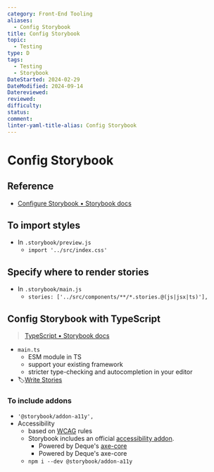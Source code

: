 ```yaml
---
category: Front-End Tooling
aliases:
  - Config Storybook
title: Config Storybook
topic:
  - Testing
type: D
tags:
  - Testing
  - Storybook
DateStarted: 2024-02-29
DateModified: 2024-09-14
Datereviewed: 
reviewed: 
difficulty: 
status: 
comment: 
linter-yaml-title-alias: Config Storybook
---
```


# Config Storybook

## Reference

- [Configure Storybook • Storybook docs](https://storybook.js.org/docs/configure)

## To import styles

- In `.storybook/preview.js`
  - `import '../src/index.css'`

## Specify where to render stories

- In `.storybook/main.js`
  - `stories: ['../src/components/**/*.stories.@(js|jsx|ts)'],`

## Config Storybook with TypeScript

> [TypeScript • Storybook docs](https://storybook.js.org/docs/configure/typescript)

- `main.ts`
  - ESM module in TS
  - support your existing framework
  - stricter type-checking and autocompletion in your editor
- 🏷️[Write Stories](Write-Stories)

### To include addons

- `'@storybook/addon-a11y',`
- Accessibility
  - based on [WCAG](https://www.w3.org/WAI/standards-guidelines/wcag/) rules
  - Storybook includes an official [accessibility addon](https://storybook.js.org/addons/@storybook/addon-a11y).
    - Powered by Deque's [axe-core](https://github.com/dequelabs/axe-core)
    - Powered by Deque's axe-core
  - `npm i --dev @storybook/addon-a11y `

